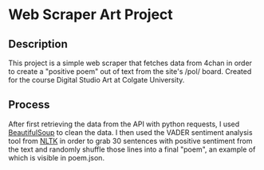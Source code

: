 # Web Scraper Art Project

## Description
This project is a simple web scraper that fetches data from 4chan in order to create a "positive poem" out of text from the site's /pol/ board.
Created for the course Digital Studio Art at Colgate University.

## Process
After first retrieving the data from the API with python requests, I used [BeautifulSoup](https://beautiful-soup-4.readthedocs.io/en/latest/) 
to clean the data. I then used the VADER sentiment analysis tool from [NLTK](https://www.nltk.org) in order to grab 30 sentences with positive
sentiment from the text and randomly shuffle those lines into a final "poem", an example of which is visible in poem.json.
